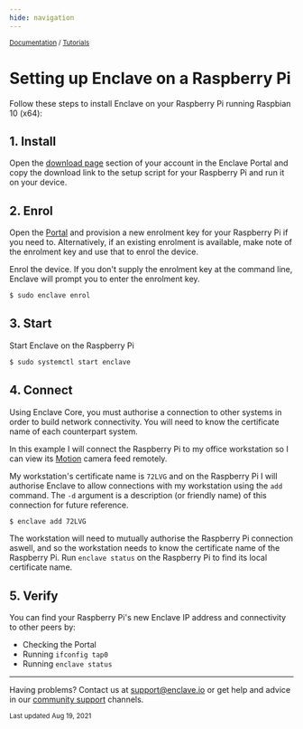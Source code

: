 ```yaml
---
hide: navigation
---
```


<small>[Documentation](/) / [Tutorials](/tutorials)</small>

# Setting up Enclave on a Raspberry Pi

Follow these steps to install Enclave on your Raspberry Pi running Raspbian 10 (x64):

## 1. Install

Open the [download page](https://portal.enclave.io/) section of your account in the Enclave Portal and copy the download link to the setup script for your Raspberry Pi and run it on your device.

## 2. Enrol

Open the [Portal](https://portal.enclave.io/) and provision a new enrolment key for your Raspberry Pi if you need to. Alternatively, if an existing enrolment is available, make note of the enrolment key and use that to enrol the device.

Enrol the device. If you don't supply the enrolment key at the command line, Enclave will prompt you to enter the enrolment key.

```bash
$ sudo enclave enrol
```

## 3. Start

Start Enclave on the Raspberry Pi

```bash
$ sudo systemctl start enclave
```

## 4. Connect

Using Enclave Core, you must authorise a connection to other systems in order to build network connectivity. You will need to know the certificate name of each counterpart system.

In this example I will connect the Raspberry Pi to my office workstation so I can view its [Motion](https://motion-project.github.io/) camera feed remotely.

My workstation's certificate name is `72LVG` and on the Raspberry Pi I will authorise Enclave to allow connections with my workstation using the `add` command. The `-d` argument is a description (or friendly name) of this connection for future reference.

```bash
$ enclave add 72LVG
```

The workstation will need to mutually authorise the Raspberry Pi connection aswell, and so the workstation needs to know the certificate name of the Raspberry Pi. Run `enclave status` on the Raspberry Pi to find its local certificate name.

## 5. Verify

You can find your Raspberry Pi's new Enclave IP address and connectivity to other peers by:

* Checking the Portal
* Running `ifconfig tap0`
* Running `enclave status`

---

Having problems? Contact us at [support@enclave.io](mailto:support@enclave.io) or get help and advice in our [community support](/community-support/) channels.

<small>Last updated Aug 19, 2021</small>
